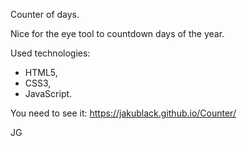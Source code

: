 Counter of days.

Nice for the eye tool to countdown days of the year.

Used technologies:
- HTML5,
- CSS3,
- JavaScript.

You need to see it: https://jakublack.github.io/Counter/

JG